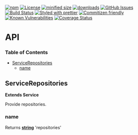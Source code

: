 [![npm](https://img.shields.io/npm/v/@kronos-integration/service-repositories.svg)](https://www.npmjs.com/package/@kronos-integration/service-repositories)
[![License](https://img.shields.io/badge/License-BSD%203--Clause-blue.svg)](https://opensource.org/licenses/BSD-3-Clause)
[![minified size](https://badgen.net/bundlephobia/min/@kronos-integration/service-repositories)](https://bundlephobia.com/result?p=@kronos-integration/service-repositories)
[![downloads](http://img.shields.io/npm/dm/@kronos-integration/service-repositories.svg?style=flat-square)](https://npmjs.org/package/@kronos-integration/service-repositories)
[![GitHub Issues](https://img.shields.io/github/issues/Kronos-Integration/service-repositories.svg?style=flat-square)](https://github.com/Kronos-Integration/service-repositories/issues)
[![Build Status](https://img.shields.io/endpoint.svg?url=https%3A%2F%2Factions-badge.atrox.dev%2FKronos-Integration%2Fservice-repositories%2Fbadge\&style=flat)](https://actions-badge.atrox.dev/Kronos-Integration/service-repositories/goto)
[![Styled with prettier](https://img.shields.io/badge/styled_with-prettier-ff69b4.svg)](https://github.com/prettier/prettier)
[![Commitizen friendly](https://img.shields.io/badge/commitizen-friendly-brightgreen.svg)](http://commitizen.github.io/cz-cli/)
[![Known Vulnerabilities](https://snyk.io/test/github/Kronos-Integration/service-repositories/badge.svg)](https://snyk.io/test/github/Kronos-Integration/service-repositories)
[![Coverage Status](https://coveralls.io/repos/Kronos-Integration/service-repositories/badge.svg)](https://coveralls.io/github/Kronos-Integration/service-repositories)

# API

<!-- Generated by documentation.js. Update this documentation by updating the source code. -->

### Table of Contents

*   [ServiceRepositories](#servicerepositories)
    *   [name](#name)

## ServiceRepositories

**Extends Service**

Provide repositories.

### name

Returns **[string](https://developer.mozilla.org/docs/Web/JavaScript/Reference/Global_Objects/String)** 'repositories'
